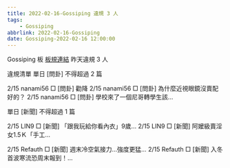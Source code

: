 ```yaml
---
title: 2022-02-16-Gossiping 違規 3 人
tags:
    - Gossiping
abbrlink: 2022-02-16-Gossiping
date: Gossiping-2022-02-16 12:00:00
---
```

Gossiping 板 [板規連結](https://www.ptt.cc/bbs/Gossiping/M.1637425085.A.07D.html)
昨天違規 3 人
<!-- more -->

違規清單
單日 [問卦] 不得超過 2 篇

2/15 nanami56 □ [問卦] 勸降
2/15 nanami56 □ [問卦] 為什麼近視眼鏡沒賣配好的？
2/15 nanami56 □ [問卦] 學校來了一個尼哥轉學生該…

單日 [新聞] 不得超過 1 篇

2/15 LIN9 □ [新聞] 「跟我玩給你看內衣」9歲…
2/15 LIN9 □ [新聞] 阿嬤級賣淫女1.5Ｋ「手工…

2/15 Refauth □ [新聞] 週末冷空氣接力…強度更猛…
2/15 Refauth □ [新聞] 入冬首波寒流恐周末報到！…